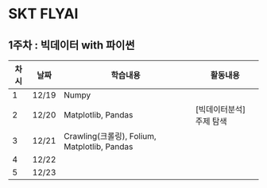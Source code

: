# SKT FLYAI

## 1주차 : 빅데이터 with 파이썬
|차시|날짜|학습내용|활동내용|
|---|---|---|---|
|1|12/19|Numpy||
|2|12/20|Matplotlib, Pandas|[빅데이터분석] 주제 탐색|
|3|12/21|Crawling(크롤링), Folium, Matplotlib, Pandas||
|4|12/22|||
|5|12/23|||
